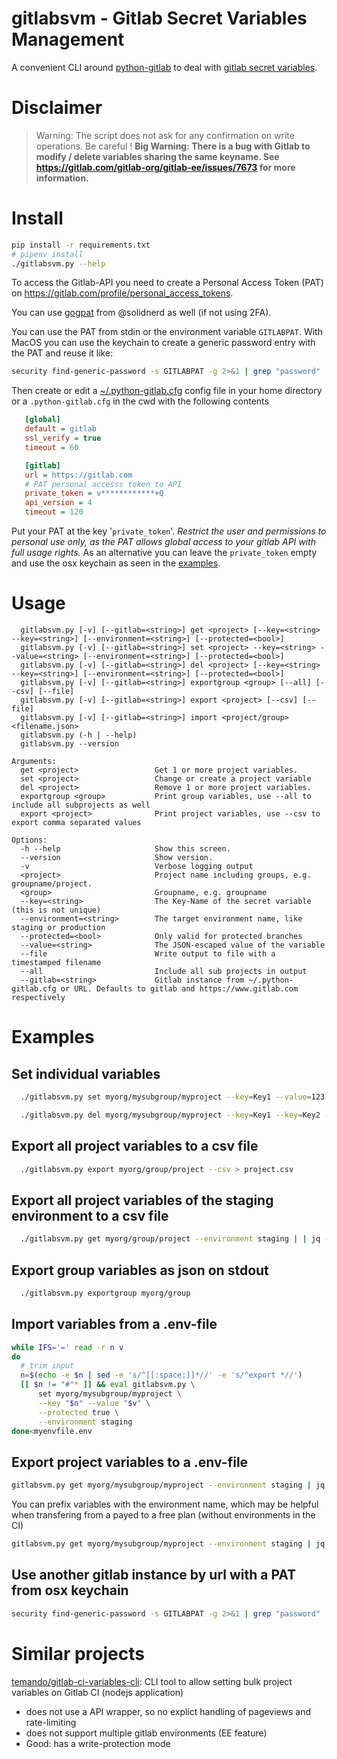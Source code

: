 # gitlabsvm - Gitlab Secret Variables Management

A convenient CLI around [python-gitlab](https://github.com/python-gitlab/python-gitlab) to deal with [gitlab secret variables](https://docs.gitlab.com/ee/ci/variables/).

# Disclaimer

> Warning: The script does not ask for any confirmation on write operations. Be careful !
> <b>Big Warning: There is a bug with Gitlab to modify / delete  variables sharing the same keyname.
  See https://gitlab.com/gitlab-org/gitlab-ee/issues/7673 for more information.</b>

# Install

```bash
pip install -r requirements.txt
# pipenv install
./gitlabsvm.py --help
```

To access the Gitlab-API you need to create a Personal Access Token (PAT) on https://gitlab.com/profile/personal_access_tokens.

You can use [gogpat](https://github.com/solidnerd/gogpat/) from @solidnerd as well (if not using 2FA).

You can use the PAT from stdin or the environment variable `GITLABPAT`. With MacOS you can use the keychain to create a generic password entry with the PAT and reuse it like:

```bash
security find-generic-password -s GITLABPAT -g 2>&1 | grep "password" | cut -d \" -f 2 | ./gitlabsvm.py get myorg/group/project
```

Then create or edit a [~/.python-gitlab.cfg](python-gitlab.cfg) config file in your home directory 
or a `.python-gitlab.cfg` in the cwd with the following contents

  ```ini
     [global]
     default = gitlab
     ssl_verify = true
     timeout = 60

     [gitlab]
     url = https://gitlab.com
     # PAT personal accesss token to API
     private_token = v************+Q
     api_version = 4
     timeout = 120
  ```

  Put your PAT at the key '`private_token`'. 
  _Restrict the user and permissions to personal use only, as the PAT allows global access to your gitlab API with full usage rights._
  As an alternative you can leave the `private_token` empty and use the osx keychain as seen in the [examples](#examples).

# Usage

```
  gitlabsvm.py [-v] [--gitlab=<string>] get <project> [--key=<string> --key=<string>] [--environment=<string>] [--protected=<bool>]
  gitlabsvm.py [-v] [--gitlab=<string>] set <project> --key=<string> --value=<string> [--environment=<string>] [--protected=<bool>]
  gitlabsvm.py [-v] [--gitlab=<string>] del <project> [--key=<string> --key=<string>] [--environment=<string>] [--protected=<bool>]
  gitlabsvm.py [-v] [--gitlab=<string>] exportgroup <group> [--all] [--csv] [--file]
  gitlabsvm.py [-v] [--gitlab=<string>] export <project> [--csv] [--file]
  gitlabsvm.py [-v] [--gitlab=<string>] import <project/group> <filename.json>
  gitlabsvm.py (-h | --help)
  gitlabsvm.py --version

Arguments:
  get <project>                 Get 1 or more project variables.
  set <project>                 Change or create a project variable
  del <project>                 Remove 1 or more project variables.
  exportgroup <group>           Print group variables, use --all to include all subprojects as well
  export <project>              Print project variables, use --csv to export comma separated values

Options:
  -h --help                     Show this screen.
  --version                     Show version.
  -v                            Verbose logging output
  <project>                     Project name including groups, e.g. groupname/project.
  <group>                       Groupname, e.g. groupname
  --key=<string>                The Key-Name of the secret variable (this is not unique)
  --environment=<string>        The target environment name, like staging or production
  --protected=<bool>            Only valid for protected branches
  --value=<string>              The JSON-escaped value of the variable
  --file                        Write output to file with a timestamped filename
  --all                         Include all sub projects in output
  --gitlab=<string>             Gitlab instance from ~/.python-gitlab.cfg or URL. Defaults to gitlab and https://www.gitlab.com respectively

  ```

# Examples

## Set individual variables

```bash
  ./gitlabsvm.py set myorg/mysubgroup/myproject --key=Key1 --value=123 --protected=1 --environment="Testenv"

  ./gitlabsvm.py del myorg/mysubgroup/myproject --key=Key1 --key=Key2 --protected=1 --environment="Testenv"
```

## Export all project variables to a csv file

```bash
  ./gitlabsvm.py export myorg/group/project --csv > project.csv
```

## Export all project variables of the staging environment to a csv file

```bash
  ./gitlabsvm.py get myorg/group/project --environment staging | | jq -SMcr '(map(keys) | add | unique) as $cols | map(. as $row | $cols | map($row[.])) as $rows | $cols, $rows[] | @csv'
```

## Export group variables as json on stdout

```bash
  ./gitlabsvm.py exportgroup myorg/group
```

## Import variables from a .env-file

```bash
while IFS='=' read -r n v
do
  # trim input
  n=$(echo -e $n | sed -e 's/^[[:space:]]*//' -e 's/^export *//')
  [[ $n != "#"* ]] && eval gitlabsvm.py \
      set myorg/mysubgroup/myproject \
      --key "$n" --value "$v" \
      --protected true \
      --environment staging
done<myenvfile.env
```

## Export project variables to a .env-file

```bash
gitlabsvm.py get myorg/mysubgroup/myproject --environment staging | jq -SMc '.[] | "\(.key)=$\(.value | @sh)"' | xargs -L 1 echo
```

You can prefix variables with the environment name, which may be helpful when transfering from a payed to a free plan (without environments in the CI)

```bash
gitlabsvm.py get myorg/mysubgroup/myproject --environment staging | jq -SMc --arg e staging '.[] | "\($e|ascii_upcase)_\(.key)=$\(.value | @sh)"' | xargs -L 1 echo
```

## Use another gitlab instance by url with a PAT from osx keychain

```bash
security find-generic-password -s GITLABPAT -g 2>&1 | grep "password" | cut -d \" -f 2 | ./gitlabsvm.py --gitlab https://gitlab.mycompany.net get myorg/group/project
```

# Similar projects

[temando/gitlab-ci-variables-cli](https://github.com/temando/gitlab-ci-variables-cli): CLI tool to allow setting bulk project variables on Gitlab CI (nodejs application)

- does not use a API wrapper, so no explict handling of pageviews and rate-limiting
- does not support multiple gitlab environments (EE feature)
- Good: has a write-protection mode
